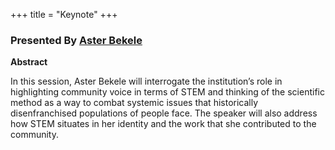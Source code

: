 +++
title = "Keynote"
+++

### Presented By [Aster Bekele](https://dehsi2022.netlify.app/background/meettheteam/#aster-bekele)

**Abstract**

In this session, Aster Bekele will interrogate the institution’s role in highlighting community voice in terms of STEM and thinking of the scientific method as a way to combat systemic issues that historically disenfranchised populations of people face. The speaker will also address how STEM situates in her identity and the work that she contributed to the community.